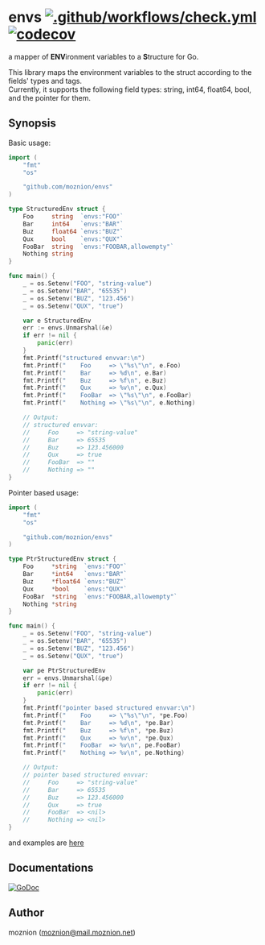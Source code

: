 # envs [![.github/workflows/check.yml](https://github.com/moznion/envs/actions/workflows/check.yml/badge.svg)](https://github.com/moznion/envs/actions/workflows/check.yml) [![codecov](https://codecov.io/gh/moznion/envs/branch/main/graph/badge.svg?token=81AO4XSLSH)](https://codecov.io/gh/moznion/envs)

a mapper of <b>ENV</b>ironment variables to a <b>S</b>tructure for Go.

This library maps the environment variables to the struct according to the fields' types and tags.  
Currently, it supports the following field types: string, int64, float64, bool, and the pointer for them.

## Synopsis

Basic usage:

```go
import (
	"fmt"
	"os"

	"github.com/moznion/envs"
)

type StructuredEnv struct {
	Foo     string  `envs:"FOO"`
	Bar     int64   `envs:"BAR"`
	Buz     float64 `envs:"BUZ"`
	Qux     bool    `envs:"QUX"`
	FooBar  string  `envs:"FOOBAR,allowempty"`
	Nothing string
}

func main() {
	_ = os.Setenv("FOO", "string-value")
	_ = os.Setenv("BAR", "65535")
	_ = os.Setenv("BUZ", "123.456")
	_ = os.Setenv("QUX", "true")

	var e StructuredEnv
	err := envs.Unmarshal(&e)
	if err != nil {
		panic(err)
	}
	fmt.Printf("structured envvar:\n")
	fmt.Printf("    Foo     => \"%s\"\n", e.Foo)
	fmt.Printf("    Bar     => %d\n", e.Bar)
	fmt.Printf("    Buz     => %f\n", e.Buz)
	fmt.Printf("    Qux     => %v\n", e.Qux)
	fmt.Printf("    FooBar  => \"%s\"\n", e.FooBar)
	fmt.Printf("    Nothing => \"%s\"\n", e.Nothing)

	// Output:
	// structured envvar:
	//     Foo     => "string-value"
	//     Bar     => 65535
	//     Buz     => 123.456000
	//     Qux     => true
	//     FooBar  => ""
	//     Nothing => ""
}
```

Pointer based usage:

```go
import (
	"fmt"
	"os"

	"github.com/moznion/envs"
)

type PtrStructuredEnv struct {
	Foo     *string  `envs:"FOO"`
	Bar     *int64   `envs:"BAR"`
	Buz     *float64 `envs:"BUZ"`
	Qux     *bool    `envs:"QUX"`
	FooBar  *string  `envs:"FOOBAR,allowempty"`
	Nothing *string
}

func main() {
	_ = os.Setenv("FOO", "string-value")
	_ = os.Setenv("BAR", "65535")
	_ = os.Setenv("BUZ", "123.456")
	_ = os.Setenv("QUX", "true")

	var pe PtrStructuredEnv
	err = envs.Unmarshal(&pe)
	if err != nil {
		panic(err)
	}
	fmt.Printf("pointer based structured envvar:\n")
	fmt.Printf("    Foo     => \"%s\"\n", *pe.Foo)
	fmt.Printf("    Bar     => %d\n", *pe.Bar)
	fmt.Printf("    Buz     => %f\n", *pe.Buz)
	fmt.Printf("    Qux     => %v\n", *pe.Qux)
	fmt.Printf("    FooBar  => %v\n", pe.FooBar)
	fmt.Printf("    Nothing => %v\n", pe.Nothing)

	// Output:
	// pointer based structured envvar:
	//     Foo     => "string-value"
	//     Bar     => 65535
	//     Buz     => 123.456000
	//     Qux     => true
	//     FooBar  => <nil>
	//     Nothing => <nil>
}
```

and examples are [here](./example_test.go)

## Documentations

[![GoDoc](https://godoc.org/github.com/moznion/envs?status.svg)](https://godoc.org/github.com/moznion/envs)

## Author

moznion (<moznion@mail.moznion.net>)

